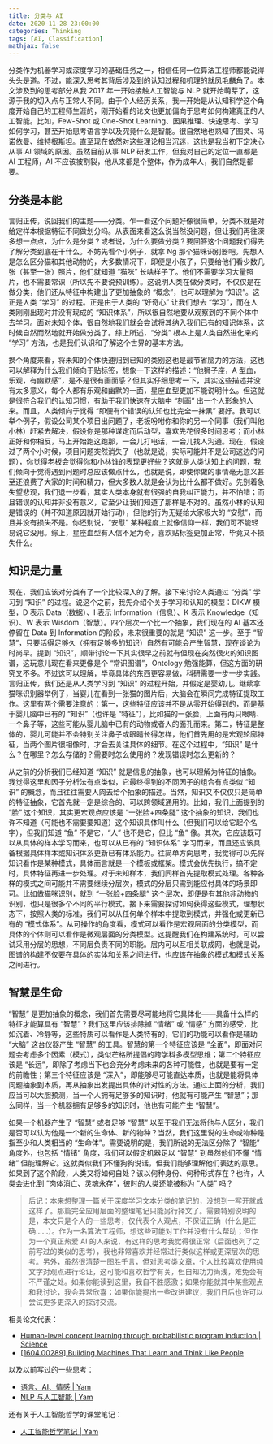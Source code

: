 ```yaml
---
title: 分类与 AI
date: 2020-11-28 23:00:00
categories: Thinking
tags: [AI, Classification]
mathjax: false
---
```


分类作为机器学习或深度学习的基础任务之一，相信任何一位算法工程师都能说得头头是道。不过，能深入思考其背后涉及到的认知过程和机理的就凤毛麟角了。本文涉及到的思考部分从我 2017 年一开始接触人工智能与 NLP 就开始萌芽了，这源于我的切入点与正常人不同。由于个人经历关系，我一开始是从认知科学这个角度开始自己的工程师生涯的，刚开始看的论文也更加偏向于思考如何构建真正的人工智能。比如，Few-Shot 或 One-Shot Learning、因果推理、快速思考、学习如何学习，甚至开始思考语言学以及究竟什么是智能。很自然地也熟知了图灵、冯诺依曼、维特根斯坦。直至现在依然对这些理论相当沉迷，这也是我当初下定决心从事 AI 领域的原因。虽然目前从事 NLP 研发工作，但我对自己的定位一直都是 AI 工程师，AI 不应该被割裂，他从来都是个整体，作为成年人，我们自然是都要。

<!--more-->

## 分类是本能

言归正传，说回我们的主题——分类。乍一看这个问题好像很简单，分类不就是对给定样本根据特征不同做划分吗。从表面来看这么说当然没问题，但让我们再往深多想一点点，为什么是分类？或者说，为什么要做分类？要回答这个问题我们得先了解分类到底在干什么。不妨先看个小例子，就拿 Ng 那个猫咪识别器吧。先想人是怎么区分猫和其他动物的，大多数情况下，即便是小孩子，只要给他们看少数几张（甚至一张）照片，他们就知道 “猫咪” 长啥样子了。他们不需要学习大量照片，也不需要常识（所以先不要说预训练）。这说明人类在做分类时，不仅仅是在做分类，他们还从特征中构建出了更加抽象的 “概念”，也可以理解为 “知识”。这正是人类 “学习” 的过程。正是由于人类的 “好奇心” 让我们想去 “学习”，而在人类刚刚出现时并没有现成的 “知识体系”，所以很自然地要从观察到的不同个体中去学习。面对未知个体，很自然地我们就会尝试将其纳入我们已有的知识体系，这时候自然而然地就开始做分类了。综上所述，“分类” 根本上是人类自然进化来的 “学习” 方法，也是我们认识和了解这个世界的基本方法。

换个角度来看，将未知的个体快速归到已知的类别这也是最节省脑力的方法，这也可以解释为什么我们倾向于贴标签，想象一下这样的描述：“他狮子座，A 型血，乐观，有幽默感”，是不是很有画面感？但其实仔细思考一下，其实这些描述并没有太多意义，每个人都有乐观和幽默的一面，星座血型更加不能说明什么。但这就是很符合我们的认知习惯，有助于我们快速在大脑中 “刻画” 出一个人形象的人来。而且，人类倾向于觉得 “即便有个错误的认知也比完全一抹黑” 要好。我可以举个例子，假设公司某个项目出问题了，老板吩咐你和你的另一个同事（我们叫他小林）赶紧去解决，假设你是那种谋定而后动型，喜欢先花很多时间思考；而小林正好和你相反，马上开始跑这跑那，一会儿打电话，一会儿找人沟通。现在，假设过了两个小时候，项目问题突然消失了（也就是说，实际可能并不是公司这边的问题），你觉得老板会觉得你和小林谁的表现更好些？这就是人类认知上的问题，我们倾向于觉得遇到问题时总应该做点什么，也就是说，即使你做的事情毫无意义甚至还浪费了大家的时间和精力，但大多数人就是会认为比什么都不做好。先别着急失望悲观，我们退一步看，其实人类本身就有很强的自我纠正能力，并不怕错；而且错误的认知并非没有意义，它至少让我们知道了那样是不对的。虽然小林的认知是错误的（并不知道原因就开始行动），但他的行为无疑给大家极大的 “安慰”，而且并没有损失不是。你还别说，“安慰” 某种程度上就像信仰一样，我们可不能轻易说它没用。综上，星座血型有人信不足为奇，喜欢贴标签更加正常，毕竟又不损失什么。

## 知识是力量

现在，我们应该对分类有了一个比较深入的了解。接下来讨论人类通过 “分类” 学习到 “知识” 的过程。说这个之前，我先介绍个关于学习和认知的模型：DIKW 模型，D 表示 Data（数据）、I 表示 Information（信息）、K 表示 Knowledge（知识）、W 表示 Wisdom（智慧）。四个层次一个比一个抽象，我们现在的 AI 基本还停留在 Data 到 Information 的阶段，未来很重要的就是 “知识” 这一步。至于 “智慧”，只要活得足够久（拥有足够多的知识）自然有可能会产生智慧，现在谈论为时尚早。提到 “知识”，顺带讨论一下其实很早之前就有但现在突然很火的知识图谱，这玩意儿现在看来更像是个 “常识图谱”，Ontology 勉强能算，但这方面的研究又不多。不过这可以理解，毕竟具体的东西更容易做，科研需要一步一步实践。言归正传，我们还是从人类学习到 “知识” 的过程开始，并假定是婴幼儿。继续拿猫咪识别器举例子，当婴儿在看到一张猫的图片后，大脑会在瞬间完成特征提取工作。这里有两个需要注意的：第一，这些特征应该并不是从零开始得到的，而是基于婴儿脑中已有的 “知识”（也许是 “特征”），比如猫的一张脸，上面有两只眼睛、一个鼻子等，这些可能从婴儿脑中已有的动物或者人的面孔而来。第二，特征是整体的，婴儿可能并不会特别关注鼻子或眼睛长得怎样，他们首先用的是宏观轮廓特征，当两个图片很相像时，才会去关注具体的细节。在这个过程中，“知识” 是什么？在哪里？怎么存储的？需要时怎么使用的？发现错误时怎么更新的？

从之前的分析我们已经知道 “知识” 就是信息的抽象，也可以理解为特征的抽象。我觉得这里和因子分析法有点类似，它最终得到的不同因子的组合有点类似 “知识” 的概念，而且往往需要人肉去给个抽象的描述。当然，知识又不仅仅只是简单的特征抽象，它首先就一定是综合的、可以跨领域通用的。比如，我们上面提到的 “脸” 这个知识，其实更宏观点应该是 “一张脸+四条腿” 这个抽象的知识，我们也许不知道（可能也不需要要知道）这个知识具体叫什么（但我们可以给它起个名字），但我们知道 “鱼” 不是它，“人” 也不是它，但比 “鱼” 像。其次，它应该既可以从具体的样本学习而来，也可以从已有的 “知识体系” 学习而来，而且还应该具备根据具体样本或知识体系更新已有体系能力。往简单方向思考，我觉得可以先将知识看作是某种模式，具体而言就是一个模板或框架。模式会优先执行，搞不定时，具体特征再进一步处理。对于未知样本，我们同样首先提取模式处理。各种各样的模式之间可能并不需要继续分层次，模式的分层只需到能应付具体的场景即可。比如做猫咪识别，就到 “一张脸+四条腿” 这个层次，即便是有其他非动物的识别，也只是很多个不同的平行模式。接下来需要探讨如何获得这些模式，理想状态下，按照人类的标准，我们可以从任何单个样本中提取到模式，并强化或更新已有的 “模式体系”。从可操作的角度看，模式可以看作是宏观层面的分类模型，而具体的个体则可以看作是微观层面的分类模型。这提醒我们在构建系统时，可以尝试采用分层的思想，不同层负责不同的职能。层内可以互相关联成网，也就是说，图谱的构建不仅要在具体的实体和关系之间进行，也应该在抽象的模式和模式关系之间进行。

## 智慧是生命

“智慧” 是更加抽象的概念，我们首先需要尽可能地将它具体化——具备什么样的特征才能算具有 “智慧”？我们这里应该排除掉 “情绪” 或 “情感” 方面的感受，比如沉着、冷静等，这些特质可以看作是人类特有的，它们的功能可以看作是辅助 “大脑” 这台仪器产生 “智慧” 的工具。智慧的第一个特征应该是 “全面”，即面对问题会考虑多个因素（模式），类似芒格所提倡的跨学科多模型思维；第二个特征应该是 “长远”，即除了考虑当下也会充分考虑未来的各种可能性，也就是要有一定的前瞻性；第三个特征应该是 “深入”，即能够尽可能直达本质，也就是能将具体问题抽象到本质，再从抽象出发提出具体的针对性的方法。通过上面的分析，我们应当可以大胆预测，当一个人拥有足够多的知识时，他就有可能产生 “智慧”；那么同样，当一个机器拥有足够多的知识时，他也有可能产生 “智慧”。

如果一个机器产生了 “智慧” 或者足够 “智慧” 以至于我们无法将他与人区分，我们是否可以认为他是一个新的生命体、新的物种？当然，我们这里说的生命或物种是指至少和人类相当的 “生命体”。需要说明的是，我们所说的无法区分除了 “智能” 角度外，也包括 “情绪” 角度，我们可以假定机器足以 “智慧” 到虽然他们不懂 “情绪” 但能理解它。这就类似我们不懂狗狗说话，但我们能够理解他们表达的意思。如果到了这个阶段，人类又将如何自处？该以何种身份、何种形式存在？也许，人类会进化到 “肉体消亡、灵魂永存”，彼时的人类还能被称为 “人类” 吗？

> 后记：本来想整理一篇关于深度学习文本分类的笔记的，没想到一写开就成这样了。那篇完全应用层面的整理笔记只能另行择文了。需要特别说明的是，本文只是个人的一些思考，仅代表个人观点，不保证正确（什么是正确……）。作为一名算法工程师，想这些可能对工作并没有什么帮助；但作为一个真正热爱 AI 的人来说，有这样的思考我觉得很正常（后面也列了之前写过的类似的思考），我也非常喜欢并经常进行类似这样或更深层次的思考。另外，虽然很清楚一图胜千言，但对思考类文章，个人比较喜欢使用纯文字对观点进行论证，这可能和喜欢哲学有关，但自知功力尚浅，难免会有不严谨之处。如果你能读到这里，我自不胜感激；如果你能就其中某些观点和我讨论，我会异常欣喜；如果你能提出一些改进建议，我们日后也许可以尝试更多更深入的探讨交流。

相关论文代表：

- [Human-level concept learning through probabilistic program induction | Science](https://science.sciencemag.org/content/350/6266/1332)
- [[1604.00289] Building Machines That Learn and Think Like People](https://arxiv.org/abs/1604.00289)

以及以前写过的一些思考：

- [语言、AI、情感 | Yam](https://yam.gift/2017/09/07/2017-09-07-Language-AI-Emotion/)
- [NLP 与人工智能 | Yam](https://yam.gift/2018/07/22/2018-07-22-NLP-and-AI/)

还有关于人工智能哲学的课堂笔记：

- [人工智能哲学笔记 | Yam](https://yam.gift/2018/04/07/2018-04-07-AI-Philosophy-Note/)

